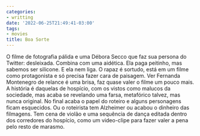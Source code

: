 ```yaml
---
categories:
- writting
date: '2022-06-25T21:49:41-03:00'
tags:
- movies
title: Boa Sorte
---
```


O filme de fotografia pálida e uma Débora Secco que faz sua persona do Twitter: desleixada. Combina com uma aidética. Ela paga peitinho, mas sabemos ser silicone. E ela nem liga. O rapaz é sortudo, está em um filme como protagonista e só precisa fazer cara de paisagem. Ver Fernanda Montenegro de relance é uma brisa, faz quase valer o filme um pouco mais. A história é daquelas de hospício, com os vistos como malucos da sociedade, mas acaba se revelando uma farsa, metafórico talvez, mas nunca original. No final acaba o papel do roteiro e alguns personagens ficam esquecidos. Ou o roteirista tem Alzheimer ou acabou o dinheiro das filmagens. Tem cena de violão e uma sequência de dança editada dentro dos corredores do hospício, como um video-clipe para fazer valer a pena pelo resto de marasmo.

